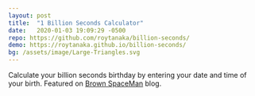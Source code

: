 ```yaml
---
layout: post
title:  "1 Billion Seconds Calculator"
date:   2020-01-03 19:09:29 -0500
repo: https://github.com/roytanaka/billion-seconds/
demo: https://roytanaka.github.io/billion-seconds/
bg: /assets/image/Large-Triangles.svg
---
```

Calculate your billion seconds birthday by entering your date and time of your birth. Featured on <a href="https://brownspaceman.com" target="_blank">Brown SpaceMan</a> blog. 
